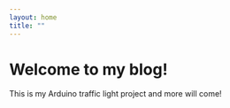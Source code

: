 ```yaml
---
layout: home
title: ""
---
```


# Welcome to my blog!
This is my Arduino traffic light project and more will come!
